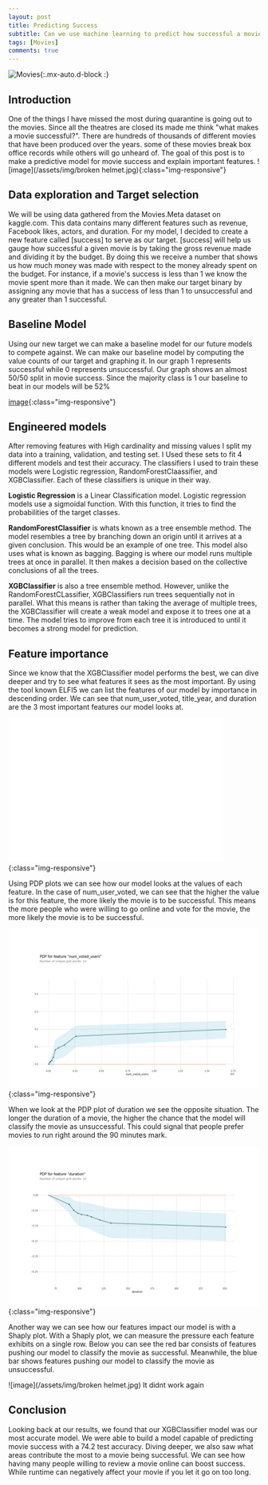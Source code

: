 ```yaml
---
layout: post
title: Predicting Success
subtitle: Can we use machine learning to predict how successful a movie will be?
tags: [Movies]
comments: true
---
```


![Movies](https://cdn.pixabay.com/photo/2017/11/24/10/43/admission-2974645_960_720.jpg){:.mx-auto.d-block :}

## Introduction

  One of the things I have missed the most during quarantine is going out to the movies. Since all the theatres are closed its made me think "what makes a movie successful?". There are hundreds of thousands of different movies that have been produced over the years. some of these movies break box office records while others will go unheard of. The goal of this post is to make a predictive model for movie success and explain important features.
  ![image](/assets/img/broken helmet.jpg){:class="img-responsive"}
## Data exploration and Target selection
  
  We will be using data gathered from the Movies.Meta dataset on kaggle.com. This data contains many different features such as revenue, Facebook likes, actors, and duration. For my model, I decided to create a new feature called [success] to serve as our target. [success] will help us gauge how successful a given movie is by taking the gross revenue made and dividing it by the budget. By doing this we receive a number that shows us how much money was made with respect to the money already spent on the budget. For instance, if a movie's success is less than 1 we know the movie spent more than it made. We can then make our target binary by assigning any movie that has a success of less than 1 to unsuccessful and any greater than 1 successful.
  
## Baseline Model
  
  Using our new target we can make a baseline model for our future models to compete against. We can make our baseline model by computing the value counts of our target and graphing it. In our graph 1 represents successful while 0 represents unsuccessful. Our graph shows an almost 50/50 split in movie success. Since the majority class is 1 our baseline to beat in our models will be 52% 
  
[image](/assets/img/Baseline.png){:class="img-responsive"}

## Engineered models

  After removing features with High cardinality and missing values I split my data into a training, validation, and testing set. I Used these sets to fit 4 different models
and test their accuracy. The classifiers I used to train these models were Logistic regression, RandomForestClaassifier, and XGBClassifier. Each of these classifiers is unique in their way.

**Logistic Regression** is a Linear Classification model. Logistic regression models use a sigmoidal function. With this function, it tries to find the probabilities of the target classes.

**RandomForestClassifier** is whats known as a tree ensemble method. The model resembles a tree by branching down an origin until it arrives at a given conclusion. This would be an example of one tree. This model also uses what is known as bagging. Bagging is where our model runs multiple trees at once in parallel. It then makes a decision based on the collective conclusions of all the trees.

**XGBClassifier** is also a tree ensemble method. However, unlike the RandomForestCLassifier, XGBClassifiers run trees sequentially not in parallel. What this means is rather than taking the average of multiple trees, the XGBClassifier will create a weak model and expose it to trees one at a time. The model tries to improve from each tree it is introduced to until it becomes a strong model for prediction.

  
## Feature importance

  Since we know that the XGBClassifier model performs the best, we can dive deeper and try to see what features it sees as the most important. By using the tool known ELFI5 we can list the features of our model by importance in descending order. We can see that num_user_voted, title_year, and duration are the 3 most important features our model looks at. 

![image](/assets/img/ELFI5.png){:class="img-responsive"}

  Using PDP plots we can see how our model looks at the values of each feature. In the case of num_user_voted, we can see that the higher the value is for this feature, the more likely the movie is to be successful. This means the more people who were willing to go online and vote for the movie, the more likely the movie is to be successful.
  
![image](/assets/img/PDP_num_user_vote.png){:class="img-responsive"}

  When we look at the PDP plot of duration we see the opposite situation. The longer the duration of a movie, the higher the chance that the model will classify the movie as unsuccessful. This could signal that people prefer movies to run right around the 90 minutes mark.

![image](/assets/img/PDP_duration.png){:class="img-responsive"}

  Another way we can see how our features impact our model is with a Shaply plot. With a Shaply plot, we can measure the pressure each feature exhibits on a single row. Below you can see the red bar consists of features pushing our model to classify the movie as successful. Meanwhile, the blue bar shows features pushing our model to classify the movie as unsuccessful.
  
![image](/assets/img/broken helmet.jpg)
  It didnt work again
## Conclusion

  Looking back at our results, we found that our XGBClassifier model was our most accurate model. We were able to build a model capable of predicting movie success with a 74.2 test accuracy. Diving deeper, we also saw what areas contribute the most to a movie being successful. We can see how having many people willing to review a movie online can boost success. While runtime can negatively affect your movie if you let it go on too long.
